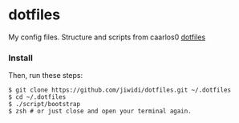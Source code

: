 # dotfiles
My config files. Structure and scripts from caarlos0 [dotfiles](https://github.com/caarlos0/dotfiles)


### Install

Then, run these steps:

```console
$ git clone https://github.com/jiwidi/dotfiles.git ~/.dotfiles
$ cd ~/.dotfiles
$ ./script/bootstrap
$ zsh # or just close and open your terminal again.
```
